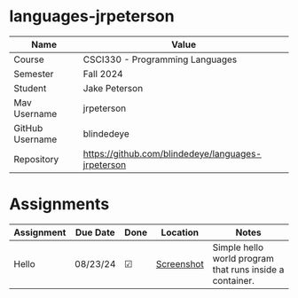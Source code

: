# languages-jrpeterson

| Name  | Value |
| ------------- | ------------- |
| Course | CSCI330 - Programming Languages  |
| Semester  | Fall 2024  |
| Student  | Jake Peterson  |
| Mav Username  | jrpeterson  |
| GitHub Username  | blindedeye  |
| Repository  | https://github.com/blindedeye/languages-jrpeterson  |

# Assignments

| Assignment | Due Date | Done | Location | Notes |
| ---------- | -------- | ---- | -------- | ----- |
| Hello | 08/23/24 | &#9745; | [Screenshot](/hello/screenshot.png) | Simple hello world program that runs inside a container. |
